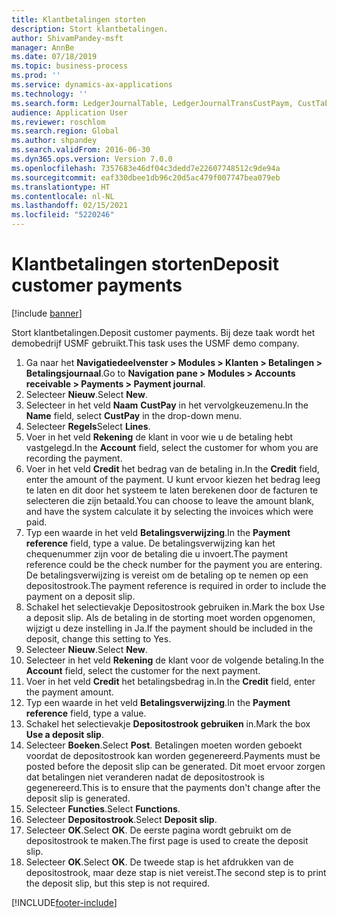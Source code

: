 ```yaml
---
title: Klantbetalingen storten
description: Stort klantbetalingen.
author: ShivamPandey-msft
manager: AnnBe
ms.date: 07/18/2019
ms.topic: business-process
ms.prod: ''
ms.service: dynamics-ax-applications
ms.technology: ''
ms.search.form: LedgerJournalTable, LedgerJournalTransCustPaym, CustTableLookup
audience: Application User
ms.reviewer: roschlom
ms.search.region: Global
ms.author: shpandey
ms.search.validFrom: 2016-06-30
ms.dyn365.ops.version: Version 7.0.0
ms.openlocfilehash: 7357683e46df04c3dedd7e22607748512c9de94a
ms.sourcegitcommit: eaf330dbee1db96c20d5ac479f007747bea079eb
ms.translationtype: HT
ms.contentlocale: nl-NL
ms.lasthandoff: 02/15/2021
ms.locfileid: "5220246"
---
```

# <a name="deposit-customer-payments"></a><span data-ttu-id="0085b-103">Klantbetalingen storten</span><span class="sxs-lookup"><span data-stu-id="0085b-103">Deposit customer payments</span></span>

[!include [banner](../../includes/banner.md)]

<span data-ttu-id="0085b-104">Stort klantbetalingen.</span><span class="sxs-lookup"><span data-stu-id="0085b-104">Deposit customer payments.</span></span> <span data-ttu-id="0085b-105">Bij deze taak wordt het demobedrijf USMF gebruikt.</span><span class="sxs-lookup"><span data-stu-id="0085b-105">This task uses the USMF demo company.</span></span>

1. <span data-ttu-id="0085b-106">Ga naar het **Navigatiedeelvenster > Modules > Klanten > Betalingen > Betalingsjournaal**.</span><span class="sxs-lookup"><span data-stu-id="0085b-106">Go to **Navigation pane > Modules > Accounts receivable > Payments > Payment journal**.</span></span>
2. <span data-ttu-id="0085b-107">Selecteer **Nieuw**.</span><span class="sxs-lookup"><span data-stu-id="0085b-107">Select **New**.</span></span>
3. <span data-ttu-id="0085b-108">Selecteer in het veld **Naam** **CustPay** in het vervolgkeuzemenu.</span><span class="sxs-lookup"><span data-stu-id="0085b-108">In the **Name** field, select **CustPay** in the drop-down menu.</span></span>
4. <span data-ttu-id="0085b-109">Selecteer **Regels**</span><span class="sxs-lookup"><span data-stu-id="0085b-109">Select **Lines**.</span></span>
5. <span data-ttu-id="0085b-110">Voer in het veld **Rekening** de klant in voor wie u de betaling hebt vastgelegd.</span><span class="sxs-lookup"><span data-stu-id="0085b-110">In the **Account** field, select the customer for whom you are recording the payment.</span></span>
6. <span data-ttu-id="0085b-111">Voer in het veld **Credit** het bedrag van de betaling in.</span><span class="sxs-lookup"><span data-stu-id="0085b-111">In the **Credit** field, enter the amount of the payment.</span></span> <span data-ttu-id="0085b-112">U kunt ervoor kiezen het bedrag leeg te laten en dit door het systeem te laten berekenen door de facturen te selecteren die zijn betaald.</span><span class="sxs-lookup"><span data-stu-id="0085b-112">You can choose to leave the amount blank, and have the system calculate it by selecting the invoices which were paid.</span></span>  
7. <span data-ttu-id="0085b-113">Typ een waarde in het veld **Betalingsverwijzing**.</span><span class="sxs-lookup"><span data-stu-id="0085b-113">In the **Payment reference** field, type a value.</span></span> <span data-ttu-id="0085b-114">De betalingsverwijzing kan het chequenummer zijn voor de betaling die u invoert.</span><span class="sxs-lookup"><span data-stu-id="0085b-114">The payment reference could be the check number for the payment you are entering.</span></span> <span data-ttu-id="0085b-115">De betalingsverwijzing is vereist om de betaling op te nemen op een depositostrook.</span><span class="sxs-lookup"><span data-stu-id="0085b-115">The payment reference is required in order to include the payment on a deposit slip.</span></span>  
8. <span data-ttu-id="0085b-116">Schakel het selectievakje Depositostrook gebruiken in.</span><span class="sxs-lookup"><span data-stu-id="0085b-116">Mark the box Use a deposit slip.</span></span> <span data-ttu-id="0085b-117">Als de betaling in de storting moet worden opgenomen, wijzigt u deze instelling in Ja.</span><span class="sxs-lookup"><span data-stu-id="0085b-117">If the payment should be included in the deposit, change this setting to Yes.</span></span>  
9. <span data-ttu-id="0085b-118">Selecteer **Nieuw**.</span><span class="sxs-lookup"><span data-stu-id="0085b-118">Select **New**.</span></span>
10. <span data-ttu-id="0085b-119">Selecteer in het veld **Rekening** de klant voor de volgende betaling.</span><span class="sxs-lookup"><span data-stu-id="0085b-119">In the **Account** field, select the customer for the next payment.</span></span>
11. <span data-ttu-id="0085b-120">Voer in het veld **Credit** het betalingsbedrag in.</span><span class="sxs-lookup"><span data-stu-id="0085b-120">In the **Credit** field, enter the payment amount.</span></span>
12. <span data-ttu-id="0085b-121">Typ een waarde in het veld **Betalingsverwijzing**.</span><span class="sxs-lookup"><span data-stu-id="0085b-121">In the **Payment reference** field, type a value.</span></span>
13. <span data-ttu-id="0085b-122">Schakel het selectievakje **Depositostrook gebruiken** in.</span><span class="sxs-lookup"><span data-stu-id="0085b-122">Mark the box **Use a deposit slip**.</span></span>
14. <span data-ttu-id="0085b-123">Selecteer **Boeken**.</span><span class="sxs-lookup"><span data-stu-id="0085b-123">Select **Post**.</span></span> <span data-ttu-id="0085b-124">Betalingen moeten worden geboekt voordat de depositostrook kan worden gegenereerd.</span><span class="sxs-lookup"><span data-stu-id="0085b-124">Payments must be posted before the deposit slip can be generated.</span></span> <span data-ttu-id="0085b-125">Dit moet ervoor zorgen dat betalingen niet veranderen nadat de depositostrook is gegenereerd.</span><span class="sxs-lookup"><span data-stu-id="0085b-125">This is to ensure that the payments don't change after the deposit slip is generated.</span></span>  
15. <span data-ttu-id="0085b-126">Selecteer **Functies**.</span><span class="sxs-lookup"><span data-stu-id="0085b-126">Select **Functions**.</span></span>
16. <span data-ttu-id="0085b-127">Selecteer **Depositostrook**.</span><span class="sxs-lookup"><span data-stu-id="0085b-127">Select **Deposit slip**.</span></span>
17. <span data-ttu-id="0085b-128">Selecteer **OK**.</span><span class="sxs-lookup"><span data-stu-id="0085b-128">Select **OK**.</span></span> <span data-ttu-id="0085b-129">De eerste pagina wordt gebruikt om de depositostrook te maken.</span><span class="sxs-lookup"><span data-stu-id="0085b-129">The first page is used to create the deposit slip.</span></span>  
18. <span data-ttu-id="0085b-130">Selecteer **OK**.</span><span class="sxs-lookup"><span data-stu-id="0085b-130">Select **OK**.</span></span> <span data-ttu-id="0085b-131">De tweede stap is het afdrukken van de depositostrook, maar deze stap is niet vereist.</span><span class="sxs-lookup"><span data-stu-id="0085b-131">The second step is to print the deposit slip, but this step is not required.</span></span>  



[!INCLUDE[footer-include](../../../includes/footer-banner.md)]